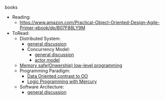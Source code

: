 books
- Reading:
  - https://www.amazon.com/Practical-Object-Oriented-Design-Agile-Primer-ebook/dp/B07F88LY9M
- ToRead:
  - Distributed System:
    - [general discussion](https://www.amazon.com/Designing-Data-Intensive-Applications-Reliable-Maintainable-ebook/dp/B06XPJML5D/ref=sr_1_3?keywords=distributed+system&qid=1553583332&s=digital-text&sr=1-3)
    - Concurrency Model: 
      - [general discussion](https://www.amazon.com/s?k=seven+concurrency+models+in+seven+weeks&i=stripbooks&crid=1KHAXRULLAPXN&sprefix=seven+concurrency%2Cdigital-text%2C338&ref=nb_sb_ss_fb_1_17)
      - [actor model](https://www.amazon.com/Programming-Erlang-Concurrent-Pragmatic-Programmers-ebook/dp/B00I9GR4TW/ref=sr_1_1?keywords=erlang+programming&qid=1553583246&s=digital-text&sr=1-1)
  - [Memory safe(Onwership) low-level programming](https://www.amazon.com/Rust-Programming-Language-Steve-Klabnik-ebook/dp/B071YKRV8Q/ref=sr_1_1?keywords=rust+programming&qid=1553583263&s=digital-text&sr=1-1)
  - Programming Paradigm:
    - [Data Oriented contrast to OO](https://www.amazon.com/Data-oriented-design-engineering-resources-schedules-ebook/dp/B07J4ZTBY8/ref=sr_1_1?keywords=data+oriented+design&qid=1553583281&s=digital-text&sr=1-1)
    - [Logic Programming with Mercury](https://www.amazon.com/Logic-Computer-Science-Foundations-Automatic-ebook/dp/B00Y3Q8RCK/ref=sr_1_2?keywords=logic+for+computer+science&qid=1553583303&s=digital-text&sr=1-2)
  - Software Arcitecture: 
    - [general discussion](https://www.amazon.com/Clean-Architecture-Craftsmans-Software-Structure-ebook/dp/B075LRM681/ref=pd_sim_351_2/142-8338508-6318026?_encoding=UTF8&pd_rd_i=B075LRM681&pd_rd_r=5ba2f0b9-4f94-11e9-8fca-498b2e74bb68&pd_rd_w=p5wdK&pd_rd_wg=BpfxQ&pf_rd_p=90485860-83e9-4fd9-b838-b28a9b7fda30&pf_rd_r=8MVGSTJP8YV0NPD4X15Z&psc=1&refRID=8MVGSTJP8YV0NPD4X15Z)
